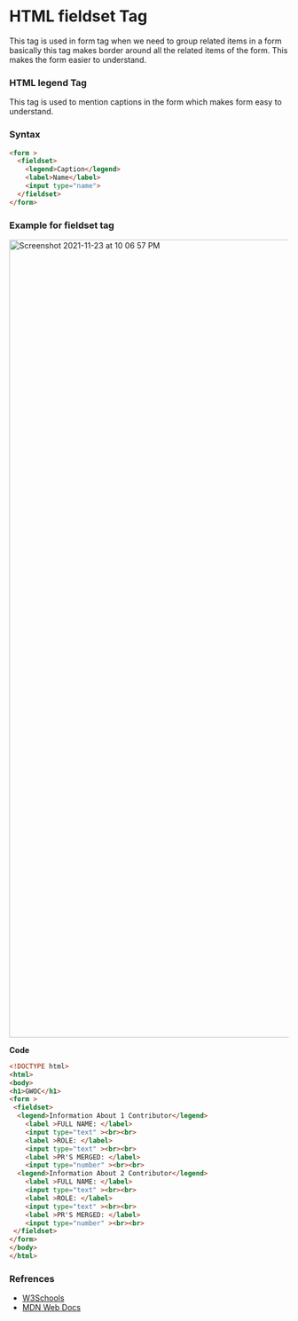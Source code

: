 # HTML fieldset Tag
This tag is used in form tag when we need to group related items in a form basically this tag makes border around all the related items of the form. This makes the form easier to understand.
### HTML legend Tag
This tag is used to mention captions in the form which makes form easy to understand.
### Syntax
```html
<form >
  <fieldset>
    <legend>Caption</legend>
    <label>Name</label>
    <input type="name">
  </fieldset>
</form>

```

### Example for fieldset tag

<img width="1439" alt="Screenshot 2021-11-23 at 10 06 57 PM" src="https://user-images.githubusercontent.com/84950175/143065720-6b561790-20ad-470a-8c85-ae574d662e15.png">

**Code**
```html
<!DOCTYPE html>
<html>
<body>
<h1>GWOC</h1>
<form >
 <fieldset>
  <legend>Information About 1 Contributor</legend>
    <label >FULL NAME: </label>
    <input type="text" ><br><br>
    <label >ROLE: </label>
    <input type="text" ><br><br>
    <label >PR'S MERGED: </label>
    <input type="number" ><br><br>
  <legend>Information About 2 Contributor</legend>
    <label >FULL NAME: </label>
    <input type="text" ><br><br>
    <label >ROLE: </label>
    <input type="text" ><br><br>
    <label >PR'S MERGED: </label>
    <input type="number" ><br><br>
 </fieldset>
</form>
</body>
</html>
```
### Refrences
* [W3Schools](https://www.w3schools.com/tags/tag_fieldset.asp#)
* [MDN Web Docs](https://developer.mozilla.org/en-US/docs/Web/HTML/Element/fieldset)
